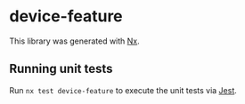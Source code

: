 # device-feature

This library was generated with [Nx](https://nx.dev).

## Running unit tests

Run `nx test device-feature` to execute the unit tests via [Jest](https://jestjs.io).
